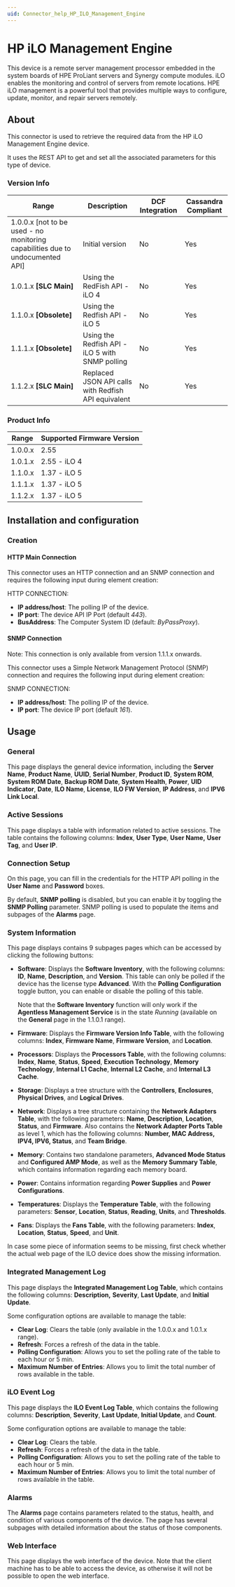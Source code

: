 ```yaml
---
uid: Connector_help_HP_ILO_Management_Engine
---
```


# HP iLO Management Engine

This device is a remote server management processor embedded in the system boards of HPE ProLiant servers and Synergy compute modules. iLO enables the monitoring and control of servers from remote locations. HPE iLO management is a powerful tool that provides multiple ways to configure, update, monitor, and repair servers remotely.

## About

This connector is used to retrieve the required data from the HP iLO Management Engine device.

It uses the REST API to get and set all the associated parameters for this type of device.

### Version Info

| Range | Description | DCF Integration | Cassandra Compliant |
|--|--|--|--|
| 1.0.0.x [not to be used - no monitoring capabilities due to undocumented API] | Initial version | No | Yes |
| 1.0.1.x **[SLC Main]** | Using the RedFish API - iLO 4 | No | Yes |
| 1.1.0.x **[Obsolete]** | Using the Redfish API - iLO 5 | No | Yes |
| 1.1.1.x **[Obsolete]** | Using the Redfish API - iLO 5 with SNMP polling | No | Yes |
| 1.1.2.x **[SLC Main]** | Replaced JSON API calls with Redfish API equivalent | No | Yes |

### Product Info

| Range | Supported Firmware Version |
|------------------|-----------------------------|
| 1.0.0.x          | 2.55                        |
| 1.0.1.x          | 2.55 - iLO 4                |
| 1.1.0.x          | 1.37 - iLO 5                |
| 1.1.1.x          | 1.37 - iLO 5                |
| 1.1.2.x          | 1.37 - iLO 5                |

## Installation and configuration

### Creation

#### HTTP Main Connection

This connector uses an HTTP connection and an SNMP connection and requires the following input during element creation:

HTTP CONNECTION:

- **IP address/host**: The polling IP of the device.
- **IP port**: The device API IP Port (default *443*).
- **BusAddress**: The Computer System ID (default: *ByPassProxy*).

#### SNMP Connection

Note: This connection is only available from version 1.1.1.x onwards.

This connector uses a Simple Network Management Protocol (SNMP) connection and requires the following input during element creation:

SNMP CONNECTION:

- **IP address/host**: The polling IP of the device.
- **IP port**: The device IP port (default *161*).

## Usage

### General

This page displays the general device information, including the **Server Name**, **Product Name**, **UUID**, **Serial Number**, **Product ID**, **System ROM**, **System ROM Date**, **Backup ROM Date**, **System Health**, **Power**, **UID Indicator**, **Date**, **ILO Name**, **License**, **ILO FW Version**, **IP Address**, and **IPV6 Link Local**.

### Active Sessions

This page displays a table with information related to active sessions. The table contains the following columns: **Index**, **User Type**, **User Name,** **User Tag**, and **User IP**.

### Connection Setup

On this page, you can fill in the credentials for the HTTP API polling in the **User Name** and **Password** boxes.

By default, **SNMP polling** is disabled, but you can enable it by toggling the **SNMP Polling** parameter. SNMP polling is used to populate the items and subpages of the **Alarms** page.

### System Information

This page displays contains 9 subpages pages which can be accessed by clicking the following buttons:

- **Software**: Displays the **Software Inventory**, with the following columns: **ID**, **Name**, **Description**, and **Version**. This table can only be polled if the device has the license type **Advanced**. With the **Polling Configuration** toggle button, you can enable or disable the polling of this table.

  Note that the **Software Inventory** function will only work if the **Agentless Management Service** is in the state *Running* (available on the **General** page in the 1.1.0.1 range).

- **Firmware**: Displays the **Firmware Version Info Table**, with the following columns: **Index**, **Firmware Name**, **Firmware Version**, and **Location**.
- **Processors**: Displays the **Processors Table**, with the following columns: **Index**, **Name**, **Status**, **Speed**, **Execution Technology**, **Memory Technology**, **Internal L1 Cache**, **Internal L2 Cache**, and **Internal L3 Cache**.
- **Storage**: Displays a tree structure with the **Controllers**, **Enclosures**, **Physical Drives**, and **Logical Drives**.
- **Network**: Displays a tree structure containing the **Network Adapters Table**, with the following parameters: **Name**, **Description**, **Location**, **Status**, and **Firmware**. Also contains the **Network Adapter Ports Table** as level 1, which has the following columns: **Number, MAC Address, IPV4, IPV6, Status**, and **Team Bridge**.
- **Memory**: Contains two standalone parameters, **Advanced Mode Status** and **Configured AMP Mode**, as well as the **Memory Summary Table**, which contains information regarding each memory board.
- **Power**: Contains information regarding **Power Supplies** and **Power Configurations**.
- **Temperatures**: Displays the **Temperature Table**, with the following parameters: **Sensor**, **Location**, **Status**, **Reading**, **Units**, and **Thresholds**.
- **Fans**: Displays the **Fans Table**, with the following parameters: **Index**, **Location**, **Status**, **Speed**, and **Unit**.

In case some piece of information seems to be missing, first check whether the actual web page of the ILO device does show the missing information.

### Integrated Management Log

This page displays the **Integrated Management Log Table**, which contains the following columns: **Description,** **Severity**, **Last Update**, and **Initial Update**.

Some configuration options are available to manage the table:

- **Clear Log**: Clears the table (only available in the 1.0.0.x and 1.0.1.x range).
- **Refresh**: Forces a refresh of the data in the table.
- **Polling Configuration**: Allows you to set the polling rate of the table to each hour or 5 min.
- **Maximum Number of Entries**: Allows you to limit the total number of rows available in the table.

### iLO Event Log

This page displays the **ILO Event Log Table**, which contains the following columns: **Description**, **Severity**, **Last Update**, **Initial Update**, and **Count**.

Some configuration options are available to manage the table:

- **Clear Log**: Clears the table.
- **Refresh**: Forces a refresh of the data in the table.
- **Polling Configuration**: Allows you to set the polling rate of the table to each hour or 5 min.
- **Maximum Number of Entries**: Allows you to limit the total number of rows available in the table.

### Alarms

The **Alarms** page contains parameters related to the status, health, and condition of various components of the device. The page has several subpages with detailed information about the status of those components.

### Web Interface

This page displays the web interface of the device. Note that the client machine has to be able to access the device, as otherwise it will not be possible to open the web interface.

